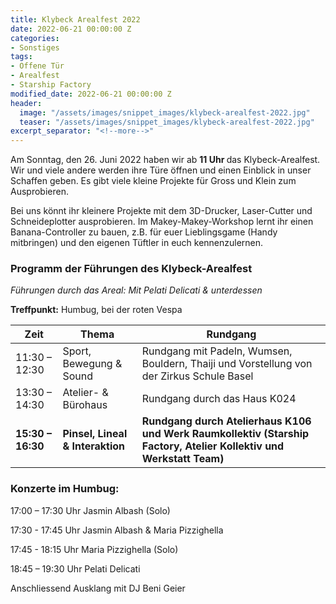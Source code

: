 ```yaml
---
title: Klybeck Arealfest 2022
date: 2022-06-21 00:00:00 Z
categories:
- Sonstiges
tags:
- Offene Tür
- Arealfest
- Starship Factory
modified_date: 2022-06-21 00:00:00 Z
header:
  image: "/assets/images/snippet_images/klybeck-arealfest-2022.jpg"
  teaser: "/assets/images/snippet_images/klybeck-arealfest-2022.jpg"
excerpt_separator: "<!--more-->"
---
```


Am Sonntag, den 26. Juni 2022 haben wir ab <b> 11 Uhr </b> das Klybeck-Arealfest. Wir und viele andere werden ihre Türe öffnen und einen Einblick 
in unser Schaffen geben. 
Es gibt viele kleine Projekte für Gross und Klein zum Ausprobieren. 

Bei uns könnt ihr kleinere Projekte mit dem 3D-Drucker, Laser-Cutter und Schneideplotter ausprobieren. Im Makey-Makey-Workshop lernt ihr einen Banana-Controller zu bauen, z.B. für euer Lieblingsgame (Handy mitbringen) und den eigenen Tüftler in euch kennenzulernen. 

### Programm der Führungen des Klybeck-Arealfest

*Führungen durch das Areal: Mit Pelati Delicati & unterdessen*

<b>Treffpunkt:</b> Humbug, bei der roten Vespa

| Zeit | Thema | Rundgang |
| ------ | ------ | ------ |
| 11:30 – 12:30 | Sport, Bewegung & Sound |  Rundgang mit Padeln, Wumsen, Bouldern, Thaiji und Vorstellung von der Zirkus Schule Basel |
| 13:30 – 14:30 | Atelier- & Bürohaus |  Rundgang durch das Haus K024|
| <b>15:30 – 16:30</b> | <b>Pinsel, Lineal & Interaktion</b> |  <b>Rundgang durch Atelierhaus K106 und Werk Raumkollektiv (Starship Factory, Atelier Kollektiv und Werkstatt Team)</b> |


### Konzerte im Humbug:

17:00 – 17:30 Uhr Jasmin Albash (Solo)

17:30 - 17:45 Uhr Jasmin Albash & Maria Pizzighella

17:45 - 18:15 Uhr Maria Pizzighella (Solo)

18:45 – 19:30 Uhr Pelati Delicati

Anschliessend Ausklang mit DJ Beni Geier

